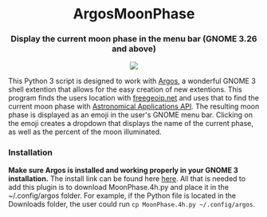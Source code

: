 <h1 align="center">ArgosMoonPhase</h1>

<h3 align="center">Display the current moon phase in the menu bar (GNOME 3.26 and above)</h3>

<div align="center"><img src ="https://user-images.githubusercontent.com/25762130/31857400-d6b9b5b4-b6ab-11e7-90a1-a66bcf07ac57.png" /></div>

This Python 3 script is designed to work with <a href="https://github.com/p-e-w/argos">Argos</a>, a wonderful GNOME 3 shell extention that allows for the easy creation of new extentions.  This program finds the users location with <a href= "https://freegeoip.net/">freegeoip.net</a> and uses that to find the current moon phase with <a href="http://aa.usno.navy.mil/data/docs/api.php">Astronomical Applications API</a>.  The resulting moon phase is displayed as an emoji in the user's GNOME menu bar.  Clicking on the emoji creates a dropdown that displays the name of the current phase, as well as the percent of the moon illuminated.  
</html>

### Installation
**Make sure Argos is installed and working properly in your GNOME 3 installation.**  The install link can be found here <a href="https://extensions.gnome.org/extension/1176/argos/">here</a>.  All that is needed to add this plugin is to download MoonPhase.4h.py and place it in the ~/.config/argos folder.  For example, if the Python file is located in the Downloads folder, the user could run `cp MoonPhase.4h.py ~/.config/argos`.
